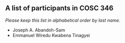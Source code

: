 A list of participants in COSC 346
---------------------------------

*Please keep this list in alphabetical order by last name.*

* Joseph A. Abandoh-Sam
* Emmanuel Wiredu Kwabena Tinagyei
